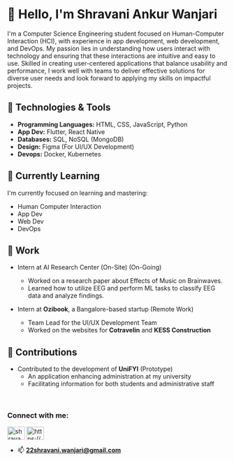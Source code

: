 # 👋 Hello, I'm Shravani Ankur Wanjari
I'm a Computer Science Engineering student focused on Human-Computer Interaction (HCI), with experience in app development, web development, and DevOps. My passion lies in understanding how users interact with technology and ensuring that these interactions are intuitive and easy to use. Skilled in creating user-centered applications that balance usability and performance, I work well with teams to deliver effective solutions for diverse user needs and look forward to applying my skills on impactful projects.

## 🔧 Technologies & Tools

- **Programming Languages:** HTML, CSS, JavaScript, Python
- **App Dev:** Flutter, React Native
- **Databases:** SQL, NoSQL (MongoDB)
- **Design:** Figma (For UI/UX Development)
- **Devops:** Docker, Kubernetes

## 🌱 Currently Learning

I'm currently focused on learning and mastering:

- Human Computer Interaction
- App Dev
- Web Dev
- DevOps

## 💼 Work
- Intern at AI Research Center (On-Site) (On-Going)
  - Worked on a research paper about Effects of Music on Brainwaves.
  - Learned how to utilize EEG and perform ML tasks to classify EEG data and analyze findings.

- Intern at **Ozibook**, a Bangalore-based startup (Remote Work)
  - Team Lead for the UI/UX Development Team
  - Worked on the websites for **Cotravelin** and **KESS Construction**

## 🤝 Contributions

- Contributed to the development of **UniFYI** (Prototype)
  - An application enhancing administration at my university
  - Facilitating information for both students and administrative staff
<br>

<h3 align="left">Connect with me:</h3> 
<p align="left">
<a href="https://twitter.com/shravaniwanjari" target="blank"><img align="center" src="https://raw.githubusercontent.com/rahuldkjain/github-profile-readme-generator/master/src/images/icons/Social/twitter.svg" alt="shravaniwanjari" height="30" width="40" /></a>
<a href="https://linkedin.com/in/https://www.linkedin.com/in/shravani-wanjari-2197ba22a/" target="blank"><img align="center" src="https://raw.githubusercontent.com/rahuldkjain/github-profile-readme-generator/master/src/images/icons/Social/linked-in-alt.svg" alt="https://www.linkedin.com/in/shravani-wanjari-2197ba22a/" height="30" width="40" /></a>
</p>

- 📫 **22shravani.wanjari@gmail.com**
